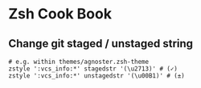 # Zsh Cook Book

## Change git staged / unstaged string

    # e.g. within themes/agnoster.zsh-theme
    zstyle ':vcs_info:*' stagedstr '(\u2713)' # (✓) 
    zstyle ':vcs_info:*' unstagedstr '(\u00B1)' # (±)
